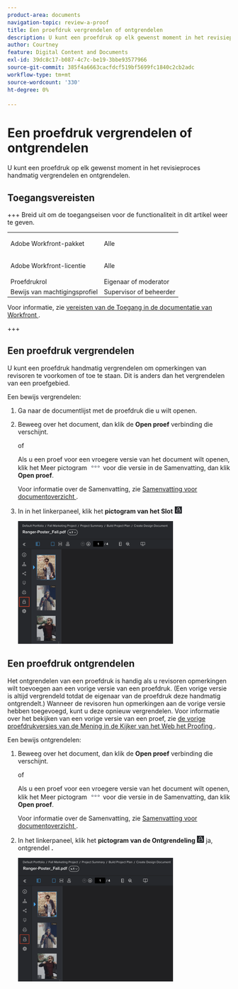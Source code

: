 ```yaml
---
product-area: documents
navigation-topic: review-a-proof
title: Een proefdruk vergrendelen of ontgrendelen
description: U kunt een proefdruk op elk gewenst moment in het revisieproces handmatig vergrendelen en ontgrendelen.
author: Courtney
feature: Digital Content and Documents
exl-id: 39dc8c17-b087-4c7c-be19-3bbe93577966
source-git-commit: 385f4a6663cacfdcf519bf5699fc1840c2cb2adc
workflow-type: tm+mt
source-wordcount: '330'
ht-degree: 0%

---
```


# Een proefdruk vergrendelen of ontgrendelen

U kunt een proefdruk op elk gewenst moment in het revisieproces handmatig vergrendelen en ontgrendelen.

## Toegangsvereisten

+++ Breid uit om de toegangseisen voor de functionaliteit in dit artikel weer te geven.

<table style="table-layout:auto"> 
 <col> 
 <col> 
 <tbody> 
  <tr> 
   <td role="rowheader">Adobe Workfront-pakket</td> 
   <td> <p>Alle</p> </td> 
  </tr> 
  <tr> 
   <td role="rowheader">Adobe Workfront-licentie</td> 
   <td> <p>Alle</p></td> 
  </tr> 
  <tr> 
   <td role="rowheader">Proefdrukrol</td> 
   <td>Eigenaar of moderator</td> 
  </tr> 
  <tr> 
   <td role="rowheader">Bewijs van machtigingsprofiel </td> 
   <td>Supervisor of beheerder</td> 
  </tr> 
 </tbody> 
</table>

Voor informatie, zie [&#x200B; vereisten van de Toegang in de documentatie van Workfront &#x200B;](/help/quicksilver/administration-and-setup/add-users/access-levels-and-object-permissions/access-level-requirements-in-documentation.md).

+++

## Een proefdruk vergrendelen

U kunt een proefdruk handmatig vergrendelen om opmerkingen van revisoren te voorkomen of toe te staan. Dit is anders dan het vergrendelen van een proefgebied.

Een bewijs vergrendelen:

1. Ga naar de documentlijst met de proefdruk die u wilt openen.
1. Beweeg over het document, dan klik de **Open proef** verbinding die verschijnt.

   of

   Als u een proef voor een vroegere versie van het document wilt openen, klik het Meer pictogram ![&#x200B; Meer pictogram &#x200B;](assets/more-icon.png) voor die versie in de Samenvatting, dan klik **Open proef**.

   Voor informatie over de Samenvatting, zie [&#x200B; Samenvatting voor documentoverzicht &#x200B;](../../../../documents/managing-documents/summary-for-documents.md).

1. In in het linkerpaneel, klik het **pictogram van het Slot** ![.](assets/unlock-proof-icon.png)

   ![&#x200B; Bewijs van het Slot &#x200B;](assets/lock-proof-350x277.png)

## Een proefdruk ontgrendelen

Het ontgrendelen van een proefdruk is handig als u revisoren opmerkingen wilt toevoegen aan een vorige versie van een proefdruk. (Een vorige versie is altijd vergrendeld totdat de eigenaar van de proefdruk deze handmatig ontgrendelt.) Wanneer de revisoren hun opmerkingen aan de vorige versie hebben toegevoegd, kunt u deze opnieuw vergrendelen. Voor informatie over het bekijken van een vorige versie van een proef, zie [&#x200B; de vorige proefdrukversies van de Mening in de Kijker van het Web het Proofing &#x200B;](../../../../workfront-proof/wp-work-proofsfiles/review-proofs-wpv/view-previous-proof-versions.md).

Een bewijs ontgrendelen:

1. Beweeg over het document, dan klik de **Open proef** verbinding die verschijnt.

   of

   Als u een proef voor een vroegere versie van het document wilt openen, klik het Meer pictogram ![&#x200B; Meer pictogram &#x200B;](assets/more-icon.png) voor die versie in de Samenvatting, dan klik **Open proef**.

   Voor informatie over de Samenvatting, zie [&#x200B; Samenvatting voor documentoverzicht &#x200B;](../../../../documents/managing-documents/summary-for-documents.md).

1. In het linkerpaneel, klik het **pictogram van de Ontgrendeling** ![&#x200B; ontgrendelen, dan klik &#x200B;](assets/unlock-proof-icon.png) ja, ontgrendel **.**

   ![&#x200B; de proefdruk van de Ontgrendeling &#x200B;](assets/copy-of-unlock-proof-350x279.png)
